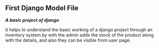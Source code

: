## First Django Model File


***A basic project of django*** 

It helps to understand the basic working of a django project through an inventory system by with the admin adds the stock of the product along with the details, and also they can be visible from user page. 

